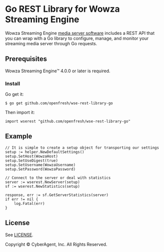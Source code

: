 # Go REST Library for Wowza Streaming Engine
Wowza Streaming Engine [media server software](https://www.wowza.com/products/streaming-engine) includes a REST API that you can wrap with a Go library to configure, manage, and monitor your streaming media server through Go requests.

## Prerequisites
Wowza Streaming Engine™ 4.0.0 or later is required.

### Install

Go get it:

	$ go get github.com/openfresh/wse-rest-library-go
	
Then import it:

	import wserest "github.com/openfresh/wse-rest-library-go"

## Example

	// It is simple to create a setup object for transporting our settings
	setup := helper.NewDefaultSettings()
	setup.SetHost(WowzaHost)
	setup.SetUseDigest(true)
	setup.SetUsername(WowzaUsername)
	setup.SetPassword(WowzaPassword)

	// Connect to the server or deal with statistics
	server := wserest.NewServer(setup)
	sf := wserest.NewStatistics(setup)

	response, err := sf.GetServerStatistics(server)
	if err != nil {
		log.Fatal(err)
	}

## License
See [LICENSE](LICENSE).

Copyright © CyberAgent, Inc. All Rights Reserved.
